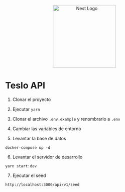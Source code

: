 <p align="center">
  <a href="http://nestjs.com/" target="blank"><img src="https://nestjs.com/img/logo-small.svg" width="200" alt="Nest Logo" /></a>
</p>

# Teslo API

1. Clonar el proyecto

2. Ejecutar `yarn`

3. Clonar el archivo `.env.example` y renombrarlo a `.env`

4. Cambiar las variables de entorno

5. Levantar la base de datos

```
docker-compose up -d
```

6. Levantar el servidor de desarrollo

```
yarn start:dev
```

7. Ejecutar el seed

```
http://localhost:3000/api/v1/seed
```
